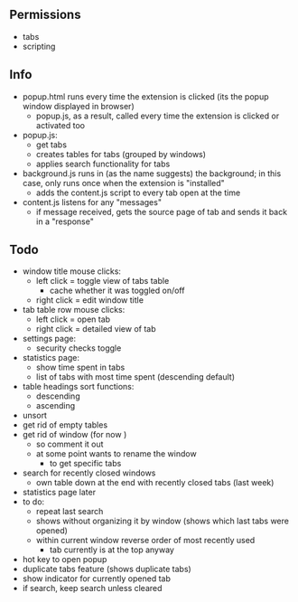 ## Permissions
- tabs
- scripting

## Info
- popup.html runs every time the extension is clicked (its the popup window displayed in browser)
    - popup.js, as a result, called every time the extension is clicked or activated too 
- popup.js:
    - get tabs
    - creates tables for tabs (grouped by windows)
    - applies search functionality for tabs
- background.js runs in (as the name suggests) the background; in this case, only runs once when the extension is "installed" 
    - adds the content.js script to every tab open at the time
- content.js listens for any "messages" 
    - if message received, gets the source page of tab and sends it back in a "response"

## Todo
- window title mouse clicks:
    - left click = toggle view of tabs table
        - cache whether it was toggled on/off
    - right click = edit window title
- tab table row mouse clicks:
    - left click = open tab
    - right click = detailed view of tab
- settings page:
    - security checks toggle
- statistics page:
    - show time spent in tabs
    - list of tabs with most time spent (descending default)
- table headings sort functions:
    - descending
    - ascending
- unsort
- get rid of empty tables
- get rid of window (for now )
    - so comment it out
    - at some point wants to rename the window
        - to get specific tabs
- search for recently closed windows
    - own table down at the end with recently closed tabs (last week)
- statistics page later
- to do:
    - repeat last search
    - shows without organizing it by window (shows which last tabs were opened)
    - within current window reverse order of most recently used
        - tab currently is at the top anyway
- hot key to open popup
- duplicate tabs feature (shows duplicate tabs)
- show indicator for currently opened tab
- if search, keep search unless cleared 